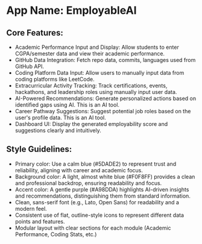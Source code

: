# **App Name**: EmployableAI

## Core Features:

- Academic Performance Input and Display: Allow students to enter CGPA/semester data and view their academic performance.
- GitHub Data Integration: Fetch repo data, commits, languages used from GitHub API.
- Coding Platform Data Input: Allow users to manually input data from coding platforms like LeetCode.
- Extracurricular Activity Tracking: Track certifications, events, hackathons, and leadership roles using manually input user data.
- AI-Powered Recommendations: Generate personalized actions based on identified gaps using AI. This is an AI tool.
- Career Pathway Suggestions: Suggest potential job roles based on the user's profile data.  This is an AI tool.
- Dashboard UI: Display the generated employability score and suggestions clearly and intuitively.

## Style Guidelines:

- Primary color: Use a calm blue (#5DADE2) to represent trust and reliability, aligning with career and academic focus.
- Background color: A light, almost white blue (#F0F8FF) provides a clean and professional backdrop, ensuring readability and focus.
- Accent color: A gentle purple (#A98DDA) highlights AI-driven insights and recommendations, distinguishing them from standard information.
- Clean, sans-serif font (e.g., Lato, Open Sans) for readability and a modern feel.
- Consistent use of flat, outline-style icons to represent different data points and features.
- Modular layout with clear sections for each module (Academic Performance, Coding Stats, etc.)